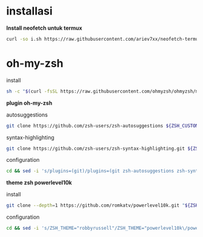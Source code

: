# installasi
**Install neofetch untuk termux**
```bash 
curl -so i.sh https://raw.githubusercontent.com/ariev7xx/neofetch-termux/main/neofetch.sh && chmod +x i.sh && ./i.sh
```
# oh-my-zsh

install

```bash
sh -c "$(curl -fsSL https://raw.githubusercontent.com/ohmyzsh/ohmyzsh/master/tools/install.sh)"
```

**plugin oh-my-zsh**

autosuggestions

```bash
git clone https://github.com/zsh-users/zsh-autosuggestions ${ZSH_CUSTOM:-~/.oh-my-zsh/custom}/plugins/zsh-autosuggestions
```
syntax-highlighting

```bash
git clone https://github.com/zsh-users/zsh-syntax-highlighting.git ${ZSH_CUSTOM:-~/.oh-my-zsh/custom}/plugins/zsh-syntax-highlighting
```
configuration

```bash
cd && sed -i 's/plugins=(git)/plugins=(git zsh-autosuggestions zsh-syntax-highlighting)/g' .zshrc
```
**theme zsh powerlevel10k**

install

```bash
git clone --depth=1 https://github.com/romkatv/powerlevel10k.git "${ZSH_CUSTOM:-$HOME/.oh-my-zsh/custom}/themes/powerlevel10k"
```
configuration

```bash
cd && sed -i 's/ZSH_THEME="robbyrussell"/ZSH_THEME="powerlevel10k\/powerlevel10k"/g' .zshrc
```
